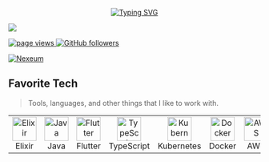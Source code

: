 <div align="center">
  <p align="center">
    <a href="https://git.io/typing-svg">
      <img src="https://readme-typing-svg.demolab.com?font=Fira+Code&pause=1000&color=F7F7F7&center=true&vCenter=true&width=450&lines=Hi+%F0%9F%91%8B%2C+I'm+Andres+Hernandez;Software+Developer+(Elixir+%26+Java)" alt="Typing SVG" />
    </a>
  </p>
</div>
<img src="https://user-images.githubusercontent.com/73097560/115834477-dbab4500-a447-11eb-908a-139a6edaec5c.gif">

<p align="left">
  <a href="https://github.com/Nexeum/Nexeum">
    <img src="https://komarev.com/ghpvc/?username=nexeum" alt="page views" />
  </a>

  <a href="https://github.com/Nexeum?tab=followers">
    <img alt="GitHub followers" src="https://img.shields.io/github/followers/Nexeum?style=flat&logo=github">
  </a>
</p>

<a href="#nexeum-title">
  <img src="https://raw.githubusercontent.com/nexeum/github-stats-transparent/output/generated/overview.svg" alt="Nexeum" align="center" />
</a>


<br>

<h2 align="left" id="nexeum-tech">Favorite Tech</h2>

> Tools, languages, and other things that I like to work with.

<table>
  <tr>
    <td align="center" width="96">
      <a href="#nexeum-tech">
        <img src="https://icon.icepanel.io/Technology/svg/Elixir.svg" width="48" height="48" alt="Elixir" />
      </a>
      <br>Elixir
    </td>
    <td align="center" width="96">
      <a href="#nexeum-tech">
        <img src="https://icon.icepanel.io/Technology/svg/Java.svg" width="48" height="48" alt="Java" />
      </a>
      <br>Java
    </td>
    <td align="center" width="96">
      <a href="#nexeum-tech">
        <img src="https://icon.icepanel.io/Technology/svg/Flutter.svg" width="48" height="48" alt="Flutter" />
      </a>
      <br>Flutter
    </td>
    <td align="center" width="96">
      <a href="#nexeum-tech">
        <img src="https://icon.icepanel.io/Technology/svg/TypeScript.svg" width="48" height="48" alt="TypeScript" />
      </a>
      <br>TypeScript
    </td>
    <td align="center" width="96">
      <a href="#nexeum-tech" >
        <img src="https://icon.icepanel.io/Technology/svg/Kubernetes.svg" width="48" height="48" alt="Kubernetes" />
      </a>
      <br>Kubernetes
    </td>
    <td align="center" width="96"> 
      <a href="#nexeum-tech" >
        <img src="https://icon.icepanel.io/Technology/svg/Docker.svg" width="48" height="48" alt="Docker" />
      </a>
      <br>Docker
    </td>
    <td align="center"  width="96">
      <a href="#nexeum-tech">
        <img src="https://icon.icepanel.io/Technology/png-shadow-512/AWS.png" width="48" height="48" alt="AWS" />
      </a>
      <br>AWS
    </td>
    <td align="center" width="96">
      <a href="#nexeum-tech" >
        <img src="https://icon.icepanel.io/Technology/svg/MongoDB.svg" width="48" height="48" alt="MongoDB" />
      </a>
      <br>MongoDB
    </td>
    <td align="center" width="96">
      <a href="#nexeum-tech" >
        <img src="https://icon.icepanel.io/Technology/svg/Erlang.svg" width="48" height="48" alt="Erlang" />
      </a>
      <br>Erlang
    </td>
    <td align="center" width="96">
      <a href="#nexeum-tech" >
        <img src="https://icon.icepanel.io/Technology/png-shadow-512/Linux.png" width="48" height="48" alt="Linux" />
      </a>
      <br>Linux
    </td>
  </tr>
</table>





